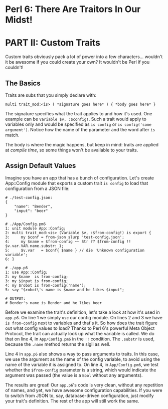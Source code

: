 # Perl 6: There Are Traitors In Our Midst!

# PART II: Custom Traits

Custom traits obviously pack a lot of power into a few characters... wouldn't
it be awesome if you could create your own? It wouldn't be Perl if you couldn't!

## The Basics

Traits are subs that you simply declare with:

    multi trait_mod:<is> ( *signature goes here* ) { *body goes here* }

The signature specifies what the trait applies to and how it's used. One example
can be `Variable $v, :$config!`. Such a trait would apply to variables only
and would be specified as `is config` or `is config('some argument')`. Notice
how the name of the parameter and the word after `is` match.

The body is where the magic happens, but keep in mind:
traits are applied at *compile time*, so some things won't be available to your
traits.

## Assign Default Values

Imagine you have an app that has a bunch of configuration. Let's
create App::Config module that exports a custom trait `is config` to load
that configuration from a JSON file:

    # ./test-config.json:
    {
        "name": "Bender",
        "input": "beer"
    }

    # ./App/Config.pm6
    1: unit module App::Config;
    2: multi trait_mod:<is> (Variable $v, :$from-config!) is export {
    3:     my $conf = from-json slurp 'test-config.json';
    4:     my $name = $from-config ~~ Str ?? $from-config !! $v.var.VAR.name.substr: 1;
    5:     $v.var   = $conf{ $name } // die 'Unknown configuration variable';
    6: }

    # ./app.p6
    1: use App::Config;
    2: my $name  is from-config;
    3: my $input is from-config;
    4: my $robot is from-config('name');
    5: say "$robot\'s name is $name and he likes $input";

    # OUTPUT:
    # Bender's name is Bender and he likes beer

Before we examine the trait's definition, let's take a look at how it's used in
`app.p6`. On line 1 we simply `use` our config module.
On lines 2 and 3 we have `is from-config` next to variables and that's it.
So how does the trait figure out what config values to load? Thanks to Perl 6's
powerful Meta Object Protocol, the trait can actually look up what the variable
is called. We do that on line 4, in `App/Config.pm6`
in the `!!` condition. The `.substr` is used,
because the `.name` method returns the sigil as well.

Line 4 in `app.p6` also shows a way to pass arguments to traits. In this case,
we use the argument as the name of the config variable, to avoid using the name
of the variable it is assigned to. On line 4, in `App/Config.pm6`, we test
whether the `$from-config` parameter is a string, which would indicate the
argument was passed (the value is a `Bool` without any arguments).

The results are great! Our `app.p6`'s code is very clean, without any repetition
of names, and yet, we have awesome configuration capabilities. If you were to
switch from JSON to, say, database-driven configuration, just modify your
trait's definition. The rest of the app will still work the same.
